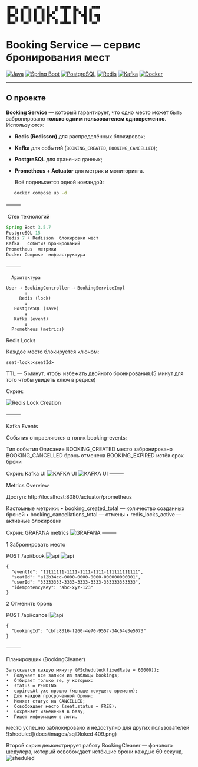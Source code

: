 ```
▗▄▄▖  ▗▄▖  ▗▄▖ ▗▖ ▗▖▗▄▄▄▖▗▖  ▗▖ ▗▄▄▖
▐▌ ▐▌▐▌ ▐▌▐▌ ▐▌▐▌▗▞▘  █  ▐▛▚▖▐▌▐▌   
▐▛▀▚▖▐▌ ▐▌▐▌ ▐▌▐▛▚▖   █  ▐▌ ▝▜▌▐▌▝▜▌
▐▙▄▞▘▝▚▄▞▘▝▚▄▞▘▐▌ ▐▌▗▄█▄▖▐▌  ▐▌▝▚▄▞▘
```



#   Booking Service — сервис бронирования мест

[![Java](https://img.shields.io/badge/Java-17-blue?logo=openjdk)](https://openjdk.org/)
[![Spring Boot](https://img.shields.io/badge/Spring_Boot-3.5.7-brightgreen?logo=springboot)](https://spring.io/projects/spring-boot)
[![PostgreSQL](https://img.shields.io/badge/PostgreSQL-15-blue?logo=postgresql)](https://www.postgresql.org/)
[![Redis](https://img.shields.io/badge/Redis-7-red?logo=redis)](https://redis.io/)
[![Kafka](https://img.shields.io/badge/Apache_Kafka-3.9-black?logo=apachekafka)](https://kafka.apache.org/)
[![Docker](https://img.shields.io/badge/Docker-Compose-blue?logo=docker)](https://docs.docker.com/compose/)

---

##  О проекте

**Booking Service** — который гарантирует,
что одно место может быть забронировано **только одним пользователем одновременно**.  
Используются:
- **Redis (Redisson)** для распределённых блокировок;
- **Kafka** для событий (`BOOKING_CREATED`, `BOOKING_CANCELLED`);
- **PostgreSQL** для хранения данных;
- **Prometheus + Actuator** для метрик и мониторинга.

   Всё поднимается одной командой:
```bash 
   docker compose up -d
```

⸻

 ️ Стек технологий

```Java 17	
Spring Boot 3.5.7	
PostgreSQL 15
Redis 7 + Redisson	блокировки мест
Kafka	события бронирований
Prometheus	метрики
Docker Compose	инфраструктура
```
⸻
```
  Архитектура

User → BookingController → BookingServiceImpl
       ↓
     Redis (lock)
       ↓
   PostgreSQL (save)
       ↓
   Kafka (event)
       ↓
  Prometheus (metrics)
```


  Redis Locks

Каждое место блокируется ключом:

```seat-lock:<seatId>```

TTL — 5 минут, чтобы избежать двойного бронирования.(5 минут для того чтобы увидеть ключ в редисе)

  Скрин:

![Redis Lock Creation](docs/images/redislock.png)

⸻

  Kafka Events

События отправляются в топик booking-events:

Тип события	Описание
BOOKING_CREATED	место забронировано
BOOKING_CANCELLED	бронь отменена
BOOKING_EXPIRED	истёк срок брони

  Скрин: Kafka UI
  ![KAFKA UI](docs/images/kafka.png)
  ![KAFKA UI](docs/images/consumer.png)
⸻

 Metrics Overview

Доступ:
  http://localhost:8080/actuator/prometheus

Кастомные метрики:
	•	booking_created_total — количество созданных броней
	•	booking_cancellations_total — отмены
	•	redis_locks_active — активные блокировки

  Скрин: GRAFANA metrics
  ![GRAFANA](docs/images/grafana.png)
⸻

1️ Забронировать место

POST /api/book
![api](docs/images/200.png)
![api](docs/images/2002.png)
```
{
  "eventId": "11111111-1111-1111-1111-111111111111",
  "seatId": "a12b34cd-0000-0000-0000-000000000001",
  "userId": "33333333-3333-3333-3333-333333333333",
  "idempotencyKey": "abc-xyz-123"
}
```

2️ Отменить бронь

POST /api/cancel
![api](docs/images/cancel.png)
```
{
  "bookingId": "cbfc8316-f260-4e70-9557-34c64e3e5073"
}
```
⸻

 Планировщик (BookingCleaner)
 ```
 Запускается каждую минуту (@Scheduled(fixedRate = 60000));
 •	Получает все записи из таблицы bookings;
 •	Отбирает только те, у которых:
 •	status = PENDING
 •	expiresAt уже прошло (меньше текущего времени);
 •	Для каждой просроченной брони:
 •	Меняет статус на CANCELLED;
 •	Освобождает место (seat.status = FREE);
 •	Сохраняет изменения в базу;
 •	Пишет информацию в логи.
```
место успешно заблокировано и недоступно для других пользователей
![sheduled](docs/images/sqlDloked 409.png)

Второй скрин
демонстрирует работу BookingCleaner — фонового шедулера,
который освобождает истёкшие брони каждые 60 секунд.
![sheduled](docs/images/sheduled.png)
